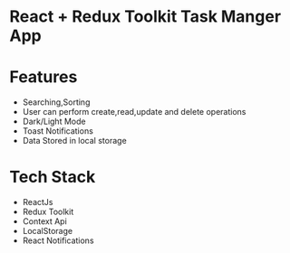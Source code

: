 # React + Redux Toolkit Task Manger App

# Features 
- Searching,Sorting
- User can perform create,read,update and delete operations
- Dark/Light Mode
- Toast Notifications
- Data Stored in local storage

# Tech Stack
- ReactJs
- Redux Toolkit
- Context Api
- LocalStorage
- React Notifications

